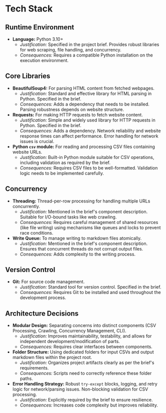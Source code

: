 # Tech Stack

## Runtime Environment

- **Language:** Python 3.10+
  - _Justification:_ Specified in the project brief. Provides robust libraries for web scraping, file handling, and concurrency.
  - _Consequences:_ Requires a compatible Python installation on the execution environment.

## Core Libraries

- **BeautifulSoup4:** For parsing HTML content from fetched webpages.
  - _Justification:_ Standard and effective library for HTML parsing in Python. Specified in the brief.
  - _Consequences:_ Adds a dependency that needs to be installed. Parsing robustness depends on website structure.
- **Requests:** For making HTTP requests to fetch website content.
  - _Justification:_ Simple and widely used library for HTTP requests in Python. Specified in the brief.
  - _Consequences:_ Adds a dependency. Network reliability and website response times can affect performance. Error handling for network issues is crucial.
- **Python `csv` module:** For reading and processing CSV files containing website URLs.
  - _Justification:_ Built-in Python module suitable for CSV operations, including validation as required by the brief.
  - _Consequences:_ Requires CSV files to be well-formatted. Validation logic needs to be implemented carefully.

## Concurrency

- **Threading:** Thread-per-row processing for handling multiple URLs concurrently.
  - _Justification:_ Mentioned in the brief's component description. Suitable for I/O-bound tasks like web crawling.
  - _Consequences:_ Requires careful management of shared resources (like file writing) using mechanisms like queues and locks to prevent race conditions.
- **Write Queue:** To manage writing to markdown files atomically.
  - _Justification:_ Mentioned in the brief's component description. Ensures that concurrent threads do not corrupt output files.
  - _Consequences:_ Adds complexity to the writing process.

## Version Control

- **Git:** For source code management.
  - _Justification:_ Standard tool for version control. Specified in the brief.
  - _Consequences:_ Requires Git to be installed and used throughout the development process.

## Architecture Decisions

- **Modular Design:** Separating concerns into distinct components (CSV Processing, Crawling, Concurrency Management, CLI).
  - _Justification:_ Improves maintainability, testability, and allows for independent development/modification of parts.
  - _Consequences:_ Requires clear interfaces between components.
- **Folder Structure:** Using dedicated folders for input CSVs and output markdown files within the project root.
  - _Justification:_ Organizes project artifacts clearly as per the brief's requirements.
  - _Consequences:_ Scripts need to correctly reference these folder paths.
- **Error Handling Strategy:** Robust `try-except` blocks, logging, and retry logic for network/parsing issues. Non-blocking validation for CSV processing.
  - _Justification:_ Explicitly required by the brief to ensure resilience.
  - _Consequences:_ Increases code complexity but improves reliability.
